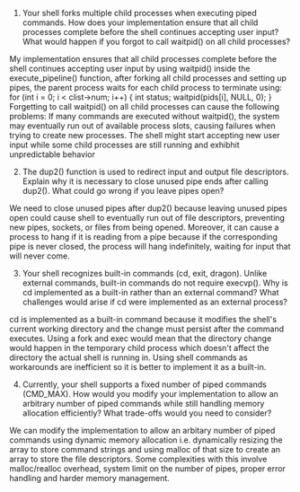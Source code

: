 1. Your shell forks multiple child processes when executing piped commands. How does your implementation ensure that all child processes complete before the shell continues accepting user input? What would happen if you forgot to call waitpid() on all child processes?

My implementation ensures that all child processes complete before the shell continues accepting user input by using waitpid() inside the execute_pipeline() function, after forking all child processes and setting up pipes, the parent process waits for each child process to terminate using:
for (int i = 0; i < clist->num; i++) {
    int status;
    waitpid(pids[i], NULL, 0);
}
Forgetting to call waitpid() on all child processes can cause the following problems:
If many commands are executed without waitpid(), the system may eventually run out of available process slots, causing failures when trying to create new processes.
The shell might start accepting new user input while some child processes are still running and exhibhit unpredictable behavior

2. The dup2() function is used to redirect input and output file descriptors. Explain why it is necessary to close unused pipe ends after calling dup2(). What could go wrong if you leave pipes open?

We need to close unused pipes after dup2() because leaving unused pipes open could cause shell to eventually run out of file descriptors, preventing new pipes, sockets, or files from being opened. Moreover, it can cause a process to hang if it is reading from a pipe because if the corresponding pipe is never closed, the process will hang indefinitely, waiting for input that will never come.

3. Your shell recognizes built-in commands (cd, exit, dragon). Unlike external commands, built-in commands do not require execvp(). Why is cd implemented as a built-in rather than an external command? What challenges would arise if cd were implemented as an external process?

cd is implemented as a built-in command because it modifies the shell's current working directory and the change must persist after the command executes. Using a fork and exec would mean that the directory change would happen in the temporary child process which doesn't affect the directory the actual shell is running in. Using shell commands as workarounds are inefficient so it is better to implement it as a built-in.

4. Currently, your shell supports a fixed number of piped commands (CMD_MAX). How would you modify your implementation to allow an arbitrary number of piped commands while still handling memory allocation efficiently? What trade-offs would you need to consider?

We can modify the implementation to allow an arbitary number of piped commands using dynamic memory allocation i.e. dynamically resizing the array to store command strings and using malloc of that size to create an array to store the file descriptors. Some complexities with this involve malloc/realloc overhead, system limit on the number of pipes, proper error handling and harder memory management.
